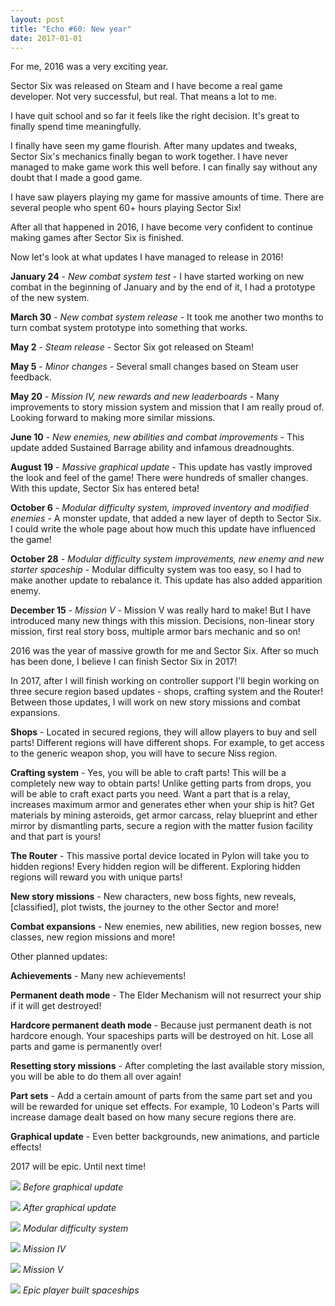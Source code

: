 ```yaml
---
layout: post
title: "Echo #60: New year"
date: 2017-01-01
---
```


For me, 2016 was a very exciting year.

Sector Six was released on Steam and I have become a real game developer.
Not very successful, but real. That means a lot to me.

I have quit school and so far it feels like the right decision.
It's great to finally spend time meaningfully.

I finally have seen my game flourish.
After many updates and tweaks, Sector Six's mechanics finally began to work together.
I have never managed to make game work this well before.
I can finally say without any doubt that I made a good game.

I have saw players playing my game for massive amounts of time.
There are several people who spent 60+ hours playing Sector Six!

After all that happened in 2016, I have become very confident to continue making games after Sector Six is finished.

Now let's look at what updates I have managed to release in 2016!

**January 24** -
*New combat system test* -
I have started working on new combat in the beginning of January and by the end of it, I had a prototype of the new system.

**March 30** - 
*New combat system release* - 
It took me another two months to turn combat system prototype into something that works.

**May 2** - 
*Steam release* - 
Sector Six got released on Steam!

**May 5** - 
*Minor changes* - 
Several small changes based on Steam user feedback.

**May 20** - 
*Mission IV, new rewards and new leaderboards* -
Many improvements to story mission system and mission that I am really proud of.
Looking forward to making more similar missions.

**June 10** - 
*New enemies, new abilities and combat improvements* - 
This update added Sustained Barrage ability and infamous dreadnoughts.

**August 19** - 
*Massive graphical update* - 
This update has vastly improved the look and feel of the game! There were hundreds of smaller changes.
With this update, Sector Six has entered beta!

**October 6** - 
*Modular difficulty system, improved inventory and modified enemies* - 
A monster update, that added a new layer of depth to Sector Six.
I could write the whole page about how much this update have influenced the game!

**October 28** - 
*Modular difficulty system improvements, new enemy and new starter spaceship* - 
Modular difficulty system was too easy, so I had to make another update to rebalance it.
This update has also added apparition enemy.

**December 15** - 
*Mission V* - 
Mission V was really hard to make! But I have introduced many new things with this mission.
Decisions, non-linear story mission, first real story boss, multiple armor bars mechanic and so on!

2016 was the year of massive growth for me and Sector Six.
After so much has been done, I believe I can finish Sector Six in 2017!

In 2017, after I will finish working on controller support I'll begin working on three secure region based updates - shops, crafting system and the Router!
Between those updates, I will work on new story missions and combat expansions.

**Shops** - 
Located in secured regions, they will allow players to buy and sell parts!
Different regions will have different shops.
For example, to get access to the generic weapon shop, you will have to secure Niss region.

**Crafting system** - 
Yes, you will be able to craft parts!
This will be a completely new way to obtain parts! Unlike getting parts from drops, you will be able to craft exact parts you need.
Want a part that is a relay, increases maximum armor and generates ether when your ship is hit?
Get materials by mining asteroids, get armor carcass, relay blueprint and ether mirror by dismantling parts, secure a region with the matter fusion facility and that part is yours!

**The Router** - 
This massive portal device located in Pylon will take you to hidden regions!
Every hidden region will be different.
Exploring hidden regions will reward you with unique parts!

**New story missions** - 
New characters, new boss fights, new reveals, [classified], plot twists, the journey to the other Sector and more!

**Combat expansions** - 
New enemies, new abilities, new region bosses, new classes, new region missions and more!

Other planned updates:

**Achievements** - 
Many new achievements!

**Permanent death mode** - 
The Elder Mechanism will not resurrect your ship if it will get destroyed!

**Hardcore permanent death mode** - 
Because just permanent death is not hardcore enough.
Your spaceships parts will be destroyed on hit.
Lose all parts and game is permanently over!

**Resetting story missions** - 
After completing the last available story mission, you will be able to do them all over again!

**Part sets** - 
Add a certain amount of parts from the same part set and you will be rewarded for unique set effects.
For example, 10 Lodeon's Parts will increase damage dealt based on how many secure regions there are.

**Graphical update** - 
Even better backgrounds, new animations, and particle effects!

2017 will be epic.
Until next time!

![](http://i.imgur.com/j1vLlul.png)
*Before graphical update*

![](http://i.imgur.com/rEXxDyP.png)
*After graphical update*

![](http://i.imgur.com/pIAKZyG.png)
*Modular difficulty system*

![](http://i.imgur.com/QPjFAar.png)
*Mission IV*

![](http://i.imgur.com/jLkqFGE.png)
*Mission V*

![](http://i.imgur.com/774yy7x.jpg)
*Epic player built spaceships*

